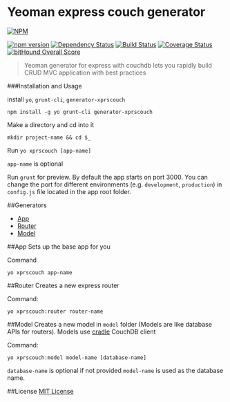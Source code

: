 # Yeoman express couch generator
[![NPM](https://nodei.co/npm/generator-xprscouch.png?downloads=true&downloadRank=true&stars=true)](https://nodei.co/npm/generator-xprscouch/)

[![npm version](https://badge.fury.io/js/generator-xprscouch.svg)](https://badge.fury.io/js/generator-xprscouch)
[![Dependency Status](https://david-dm.org/anikdas/generator-xprscouch.svg)](https://david-dm.org/anikdas/generator-xprscouch)
[![Build Status](https://travis-ci.org/anikdas/generator-xprscouch.svg?branch=master)](https://travis-ci.org/anikdas/generator-xprscouch)
[![Coverage Status](https://coveralls.io/repos/anikdas/generator-xprscouch/badge.svg?branch=master&service=github)](https://coveralls.io/github/anikdas/generator-xprscouch?branch=master)
[![bitHound Overall Score](https://www.bithound.io/github/anikdas/generator-xprscouch/badges/score.svg)](https://www.bithound.io/github/anikdas/generator-xprscouch)
>Yeoman generator for express with couchdb lets you rapidly build CRUD MVC application with best practices

###Installation and Usage

install `yo`, `grunt-cli`, `generator-xprscouch`

```
npm install -g yo grunt-cli generator-xprscouch
```

Make a directory and cd into it
```
mkdir project-name && cd $_
```

Run `yo xprscouch [app-name]`

`app-name` is optional

Run `grunt` for preview. By default the app starts on port 3000. You can change the port for different environments (e.g. `development`, `production`) in `config.js` file located in the app root folder.

##Generators
* [App](#app)
* [Router](#router)
* [Model](#model)

##App
Sets up the base app for you

Command
```
yo xprscouch app-name
```

##Router
Creates a new express router

Command:
```
yo xprscouch:router router-name
```

##Model
Creates a new model in `model` folder (Models are like database APIs for routers). Models use [cradle](https://github.com/flatiron/cradle) CouchDB client

Command:
```
yo xprscouch:model model-name [database-name]
```
`database-name` is optional if not provided `model-name` is used as the database name.

##License
[MIT License](http://opensource.org/licenses/MIT)
